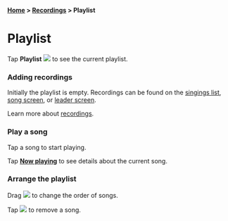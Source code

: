**[Home](home) &gt; [Recordings](recordings) &gt; Playlist**

# Playlist

Tap **Playlist** ![](ic_mi) to see the current playlist.

### Adding recordings

Initially the playlist is empty.  Recordings can be found on the
[singings list](singing_list), [song screen](song_activity), 
or [leader screen](leader_activity).

Learn more about [recordings](recordings).

### Play a song

Tap a song to start playing.

Tap **[Now playing](now_playing_activity)** to see details about the current song.

### Arrange the playlist

Drag ![](ic_drag_handle|150%) to change the order of songs.

Tap ![](ic_clear_grey600_24dp) to remove a song.
